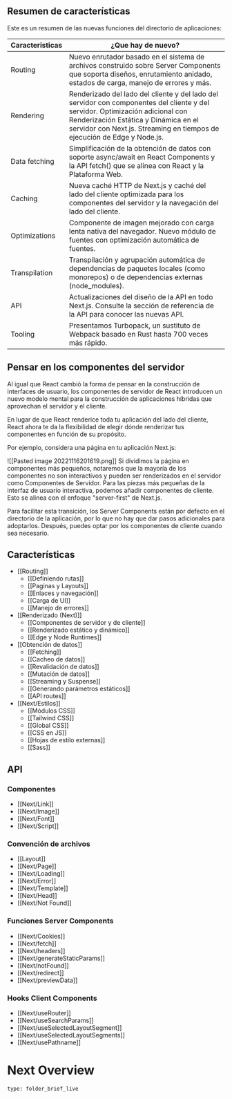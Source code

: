 ## Resumen de características

Este es un resumen de las nuevas funciones del directorio de aplicaciones:

| Caracteristicas | ¿Que hay de nuevo?                                                                                                                                                                                                                                 |
| --------------- | -------------------------------------------------------------------------------------------------------------------------------------------------------------------------------------------------------------------------------------------------- |
| Routing         | Nuevo enrutador basado en el sistema de archivos construido sobre Server Components que soporta diseños, enrutamiento anidado, estados de carga, manejo de errores y más.                                                                          |
| Rendering       | Renderizado del lado del cliente y del lado del servidor con componentes del cliente y del servidor. Optimización adicional con Renderización Estática y Dinámica en el servidor con Next.js. Streaming en tiempos de ejecución de Edge y Node.js. |
| Data fetching   | Simplificación de la obtención de datos con soporte async/await en React Components y la API fetch() que se alinea con React y la Plataforma Web.                                                                                                  |
| Caching         | Nueva caché HTTP de Next.js y caché del lado del cliente optimizada para los componentes del servidor y la navegación del lado del cliente.                                                                                                        |
| Optimizations   | Componente de imagen mejorado con carga lenta nativa del navegador. Nuevo módulo de fuentes con optimización automática de fuentes.                                                                                                                |
| Transpilation   | Transpilación y agrupación automática de dependencias de paquetes locales (como monorepos) o de dependencias externas (node_modules).                                                                                                              |
| API             | Actualizaciones del diseño de la API en todo Next.js. Consulte la sección de referencia de la API para conocer las nuevas API.                                                                                                                     |
| Tooling         | Presentamos Turbopack, un sustituto de Webpack basado en Rust hasta 700 veces más rápido.                                                                                                                                                          |

## Pensar en los componentes del servidor

Al igual que React cambió la forma de pensar en la construcción de interfaces de usuario, los componentes de servidor de React introducen un nuevo modelo mental para la construcción de aplicaciones híbridas que aprovechan el servidor y el cliente.

En lugar de que React renderice toda tu aplicación del lado del cliente, React ahora te da la flexibilidad de elegir dónde renderizar tus componentes en función de su propósito.

Por ejemplo, considera una página en tu aplicación Next.js:

![[Pasted image 20221116201619.png]]
Si dividimos la página en componentes más pequeños, notaremos que la mayoría de los componentes no son interactivos y pueden ser renderizados en el servidor como Componentes de Servidor. Para las piezas más pequeñas de la interfaz de usuario interactiva, podemos añadir componentes de cliente. Esto se alinea con el enfoque "server-first" de Next.js.

Para facilitar esta transición, los Server Components están por defecto en el directorio de la aplicación, por lo que no hay que dar pasos adicionales para adoptarlos. Después, puedes optar por los componentes de cliente cuando sea necesario.

## Características

- [[Routing]]
	- [[Definiendo rutas]]
	- [[Paginas y Layouts]]
	- [[Enlaces y navegación]]
	- [[Carga de UI]]
	- [[Manejo de errores]]
- [[Renderizado (Next)]]
	- [[Componentes de servidor y de cliente]]
	- [[Renderizado estático y dinámico]]
	- [[Edge y Node Runtimes]]
- [[Obtención de datos]]
	- [[Fetching]]
	- [[Cacheo de datos]]
	- [[Revalidación de datos]]
	- [[Mutación de datos]]
	- [[Streaming y Suspense]]
	- [[Generando parámetros estáticos]]
	- [[API routes]]
- [[Next/Estilos]]
	- [[Módulos CSS]]
	- [[Tailwind CSS]]
	- [[Global CSS]]
	- [[CSS en JS]]
	- [[Hojas de estilo externas]]
	- [[Sass]]



## API

### Componentes

- [[Next/Link]]
- [[Next/Image]]
- [[Next/Font]]
- [[Next/Script]]

### Convención de archivos

- [[Layout]]
- [[Next/Page]]
- [[Next/Loading]]
- [[Next/Error]]
- [[Next/Template]]
- [[Next/Head]]
- [[Next/Not Found]]

### Funciones Server Components

- [[Next/Cookies]]
- [[Next/fetch]]
- [[Next/headers]]
- [[Next/generateStaticParams]]
- [[Next/notFound]]
- [[Next/redirect]]
- [[Next/previewData]]

### Hooks Client Components

- [[Next/useRouter]]
- [[Next/useSearchParams]]
- [[Next/useSelectedLayoutSegment]]
- [[Next/useSelectedLayoutSegments]]
- [[Next/usePathname]]

# Next Overview
 
```ccard
type: folder_brief_live
```
 
